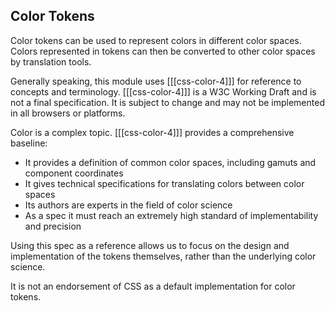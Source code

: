 ## Color Tokens

Color tokens can be used to represent colors in different color spaces. Colors represented in tokens can then be converted to other color spaces by translation tools.

Generally speaking, this module uses [[[css-color-4]]] for reference to concepts and terminology. [[[css-color-4]]] is a W3C Working Draft and is not a final specification. It is subject to change and may not be implemented in all browsers or platforms.

<aside class="ednote" title="Why CSS Color Module Level 4?">
<p>Color is a complex topic. [[[css-color-4]]] provides a comprehensive baseline:</p>
<ul> 
<li>It provides a definition of common color spaces, including gamuts and component coordinates</li>
<li>It gives technical specifications for translating colors between color spaces</li>
<li>Its authors are experts in the field of color science</li>
<li>As a spec it must reach an extremely high standard of implementability and precision</li>
</ul>
<p>Using this spec as a reference allows us to focus on the design and implementation of the tokens themselves, rather than the underlying color science.</p>
<p>It is not an endorsement of CSS as a default implementation for color tokens.</p>
</aside>
